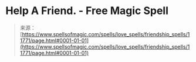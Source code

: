 <!--yml
category: 未分类
date: 2024-06-12 18:49:12
-->

# Help A Friend. - Free Magic Spell

> 来源：[https://www.spellsofmagic.com/spells/love_spells/friendship_spells/11771/page.html#0001-01-01](https://www.spellsofmagic.com/spells/love_spells/friendship_spells/11771/page.html#0001-01-01)
